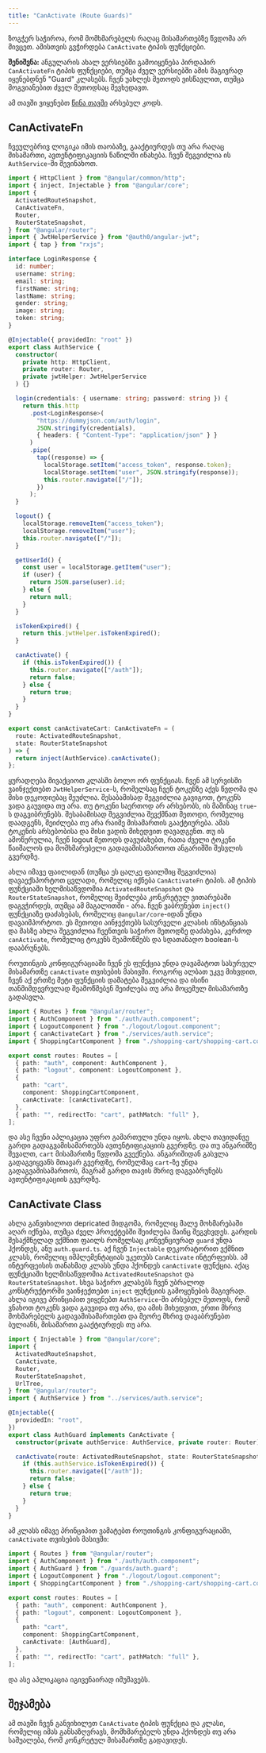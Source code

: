 ```yaml
---
title: "CanActivate (Route Guards)"
---
```


ზოგჭერ საჭიროა, რომ მომხმარებელს რაღაც მისამართებზე წვდომა არ მივცეთ. ამისთვის
გვჭირდება `CanActivate` ტიპის ფუნქციები.

**შენიშვნა:** ანგულარის ახალ ვერსიებში გამოიყენება პირდაპირ `CanActivateFn` ტიპის
ფუნქციები, თუმცა ძველ ვერსიებში ამის მაგივრად იყენებდნენ "Guard" კლასებს. ჩვენ უახლეს
მეთოდს ვისწავლით, თუმცა მოგვიანებით ძველ მეთოდსაც შევხედავთ.

ამ თავში ვიყენებთ [წინა თავში](./doc/guides/angular/authentication/jwt-authentication) არსებულ კოდს.

## CanActivateFn

ჩვეულებრივ ლოგიკა იმის თაობაზე, გააქტიურდეს თუ არა რაღაც მისამართი, ავთენტიფიკაციის
ნაწილში ინახება. ჩვენ შეგვიძლია ის `AuthService`-ში შევინახოთ.

```ts
import { HttpClient } from "@angular/common/http";
import { inject, Injectable } from "@angular/core";
import {
  ActivatedRouteSnapshot,
  CanActivateFn,
  Router,
  RouterStateSnapshot,
} from "@angular/router";
import { JwtHelperService } from "@auth0/angular-jwt";
import { tap } from "rxjs";

interface LoginResponse {
  id: number;
  username: string;
  email: string;
  firstName: string;
  lastName: string;
  gender: string;
  image: string;
  token: string;
}

@Injectable({ providedIn: "root" })
export class AuthService {
  constructor(
    private http: HttpClient,
    private router: Router,
    private jwtHelper: JwtHelperService
  ) {}

  login(credentials: { username: string; password: string }) {
    return this.http
      .post<LoginResponse>(
        "https://dummyjson.com/auth/login",
        JSON.stringify(credentials),
        { headers: { "Content-Type": "application/json" } }
      )
      .pipe(
        tap((response) => {
          localStorage.setItem("access_token", response.token);
          localStorage.setItem("user", JSON.stringify(response));
          this.router.navigate(["/"]);
        })
      );
  }

  logout() {
    localStorage.removeItem("access_token");
    localStorage.removeItem("user");
    this.router.navigate(["/"]);
  }

  getUserId() {
    const user = localStorage.getItem("user");
    if (user) {
      return JSON.parse(user).id;
    } else {
      return null;
    }
  }

  isTokenExpired() {
    return this.jwtHelper.isTokenExpired();
  }

  canActivate() {
    if (this.isTokenExpired()) {
      this.router.navigate(["/auth"]);
      return false;
    } else {
      return true;
    }
  }
}

export const canActivateCart: CanActivateFn = (
  route: ActivatedRouteSnapshot,
  state: RouterStateSnapshot
) => {
  return inject(AuthService).canActivate();
};
```

ყურადღება მივაქციოთ კლასში ბოლო ორ ფუნქციას. ჩვენ ამ სერვისში ვაინჯექთებთ `JwtHelperService`-ს,
რომელსაც ჩვენ ტოკენზე აქვს წვდომა და მისი დეკოდიებაც შეუძლია. შესაბამისად შეგვიძლია გავიგოთ, ტოკენს
ვადა გაუვიდა თუ არა. თუ ტოკენი საერთოდ არ არსებობს, ის მაშინაც `true`-ს დაგვიბრუნებს.
შესაბამისად შეგვიძლია შევქმნათ მეთოდი, რომელიც დაადგენს, შეიძლება თუ არა რაიმე მისამართის გააქტიურება.
ამას ტოკენის არსებობისა და მისი ვადის მიხედვით დავადგენთ. თუ ის ამოწურულია, ჩვენ logout მეთოდს დავუძახებთ,
რათა ძველი ტოკენი წაიშალოს და მომხმარებელი გადავამისამართოთ ანგარიშში შესვლის გვერდზე.

ახლა იმავე ფაილიდან (თუმცა ეს ცალკე ფაილშიც შეგვიძლია) დავაექსპორტოთ ცვლადი, რომელიც
იქნება `CanActivateFn` ტიპის. ამ ტიპის ფუნქციაში ხელმისაწვდომია `ActivatedRouteSnapshot` და
`RouterStateSnapshot`, რომელიც შეიძლება კონკრეტულ ვითარებაში დაგვჭირდეს, თუმცა ამ მაგალითში - არა.
ჩვენ ვაბრუნებთ `inject()` ფუნქციაზე დაძახებას, რომელიც `@angular/core`-იდან უნდა დავაიმპორტოთ.
ეს მეთოდი აინჯექთებს სასურველი კლასის ინსტანციას და მასზე ახლა შეგვიძლია ჩვენთვის საჭირო
მეთოდზე დაძახება, კერძოდ `canActivate`, რომელიც ტოკენს შეამოწმებს და სდათანადო boolean-ს დააბრუნებს.

როუთინგის კონფიგურაციაში ჩვენ ეს ფუნქცია უნდა დავამატოთ სასურველ მისამართზე `canActivate` თვისების მასივში.
როგორც ალბათ უკვე მიხვდით, ჩვენ აქ ერთზე მეტი ფუნქციის დამატება შეგვიძლია და ისინი თანმიმდევრულად
შეამოწმებენ შეიძლება თუ არა მოცემულ მისამართზე გადასვლა.

```ts
import { Routes } from "@angular/router";
import { AuthComponent } from "./auth/auth.component";
import { LogoutComponent } from "./logout/logout.component";
import { canActivateCart } from "./services/auth.service";
import { ShoppingCartComponent } from "./shopping-cart/shopping-cart.component";

export const routes: Routes = [
  { path: "auth", component: AuthComponent },
  { path: "logout", component: LogoutComponent },
  {
    path: "cart",
    component: ShoppingCartComponent,
    canActivate: [canActivateCart],
  },
  { path: "", redirectTo: "cart", pathMatch: "full" },
];
```

და ასე ჩვენი აპლიკაცია უფრო გამართული უნდა იყოს. ახლა თავიდანვე გარდი გადაგვამისამართებს
ავთენტიფიკაციის გვერდზე. და თუ ანგარიშზე შევალთ, `cart` მისამართზე წვდომა გვექნება.
ანგარიშიდან გასვლა გადაგვიყვანს მთავარ გვერდზე, რომელმაც `cart`-ზე უნდა გადაგვამისამართოს,
მაგრამ გარდი თავის მხრივ დაგვაბრუნებს ავთენტიფიკაციის გვერდზე.

## CanActivate Class

ახლა განვიხილოთ depricated მიდგომა, რომელიც მალე მოხმარებაში აღარ იქნება,
თუმცა ძველ პროექტებში შეიძლება მაინც შეგვხვდეს. გარდის შესაქმნელად ვქმნით
ფაილს რომელსაც კონვენციურად `guard` უნდა ჰქონდეს, ანუ `auth.guard.ts`.
აქ ჩვენ `Injectable` დეკორატორით ვქმნით კლასს, რომელიც იმპლემენტაციას
უკეთებს `CanActivate` ინტერფეისს. ამ ინტერფეისის თანახმად კლასს უნდა ჰქონდეს
`canActivate` ფუნქცია. აქაც ფუნქციაში ხელმისაწვდომია `ActivatedRouteSnapshot`
და `RouterStateSnapshot`. სხვა საჭირო კლასებს ჩვენ უბრალოდ კონსტრუქტორში
ვაინჯექთებთ `inject` ფუნქციის გამოყენების მაგივრად. ახლა იგივე პრინციპით
ვიყენებთ `AuthService`-ში არსებულ მეთოდს, რომ ვნახოთ ტოკენს ვადა გაუვიდა
თუ არა, და ამის მიხედვით, ერთი მხრივ მოხმარებელს გადავამისამართებთ და
მეორე მხრივ დავაბრუნებთ ბულიანს, მისამართი გააქტიურდეს თუ არა.

```ts
import { Injectable } from "@angular/core";
import {
  ActivatedRouteSnapshot,
  CanActivate,
  Router,
  RouterStateSnapshot,
  UrlTree,
} from "@angular/router";
import { AuthService } from "../services/auth.service";

@Injectable({
  providedIn: "root",
})
export class AuthGuard implements CanActivate {
  constructor(private authService: AuthService, private router: Router) {}

  canActivate(route: ActivatedRouteSnapshot, state: RouterStateSnapshot) {
    if (this.authService.isTokenExpired()) {
      this.router.navigate(["/auth"]);
      return false;
    } else {
      return true;
    }
  }
}
```

ამ კლასს იმავე პრინციპით ვამატებთ როუთინგის კონფიგურაციაში, `canActivate` თვისების მასივში:

```ts
import { Routes } from "@angular/router";
import { AuthComponent } from "./auth/auth.component";
import { AuthGuard } from "./guards/auth.guard";
import { LogoutComponent } from "./logout/logout.component";
import { ShoppingCartComponent } from "./shopping-cart/shopping-cart.component";

export const routes: Routes = [
  { path: "auth", component: AuthComponent },
  { path: "logout", component: LogoutComponent },
  {
    path: "cart",
    component: ShoppingCartComponent,
    canActivate: [AuthGuard],
  },
  { path: "", redirectTo: "cart", pathMatch: "full" },
];
```

და ასე აპლიკაცია იგივენაირად იმუშავებს.

## შეჯამება

ამ თავში ჩვენ განვიხილეთ `CanActivate` ტიპის ფუნქცია და კლასი,
რომელიც იმას განსაზღვრავს, მომხმარებელს უნდა ჰქონდეს თუ არა საშუალება,
რომ კონკრეტულ მისამართზე გადავიდეს.
